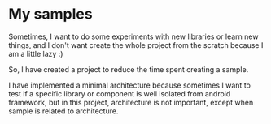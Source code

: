 My samples
===========

Sometimes, I want to do some experiments with new libraries or learn new things,
and I don't want create the whole project from the scratch because I am a little lazy :)

So, I have created a project to reduce the time spent creating a sample.

I have implemented a minimal architecture because sometimes I want to test if
a specific library or component is well isolated from android framework,
but in this project, architecture is not important, except when sample is related to architecture.